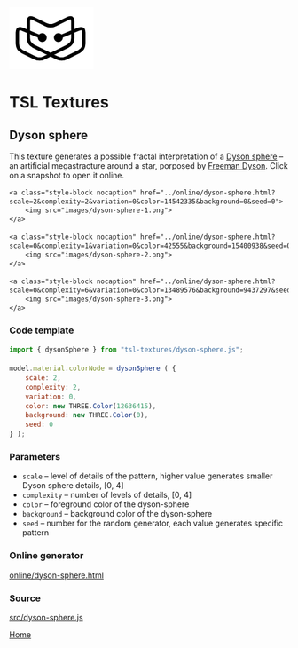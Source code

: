 <img class="logo" src="../assets/logo/logo.png">


# TSL Textures


## Dyson sphere

This texture generates a possible fractal interpretation of a
[Dyson sphere](https://en.wikipedia.org/wiki/Dyson_sphere) &ndash;
an artificial megastracture around a star, porposed by
[Freeman Dyson](https://en.wikipedia.org/wiki/Freeman_Dyson).
Click on a snapshot to open it online.

<p class="gallery">

	<a class="style-block nocaption" href="../online/dyson-sphere.html?scale=2&complexity=2&variation=0&color=14542335&background=0&seed=0">
		<img src="images/dyson-sphere-1.png">
	</a>

	<a class="style-block nocaption" href="../online/dyson-sphere.html?scale=0&complexity=1&variation=0&color=42555&background=15400938&seed=0">
		<img src="images/dyson-sphere-2.png">
	</a>

	<a class="style-block nocaption" href="../online/dyson-sphere.html?scale=0&complexity=6&variation=0&color=13489576&background=9437297&seed=0">
		<img src="images/dyson-sphere-3.png">
	</a>

</p>


### Code template

```js
import { dysonSphere } from "tsl-textures/dyson-sphere.js";

model.material.colorNode = dysonSphere ( {
	scale: 2,
	complexity: 2,
	variation: 0,
	color: new THREE.Color(12636415),
	background: new THREE.Color(0),
	seed: 0
} );
```


### Parameters

* `scale` &ndash; level of details of the pattern, higher value generates smaller Dyson sphere details, [0, 4]
* `complexity` &ndash; number of levels of details, [0, 4]
* `color` &ndash; foreground color of the dyson-sphere
* `background` &ndash; background color of the dyson-sphere
* `seed` &ndash; number for the random generator, each value generates specific pattern


### Online generator

[online/dyson-sphere.html](../online/dyson-sphere.html)


### Source

[src/dyson-sphere.js](https://github.com/boytchev/tsl-textures/blob/main/src/dyson-sphere.js)

		
<div class="footnote">
	<a href="../">Home</a>
</div>